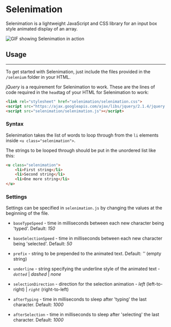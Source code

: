 # Selenimation
Selenimation is a lightweight JavaScript and CSS library for an input box style animated display of an array.

![GIF showing Selenimation in action](http://i.imgur.com/fuuZHfE.gif)

## Usage
---
To get started with Selenimation, just include the files provided in the `/selenium` folder in your HTML.

*jQuery* is a requirement for Selenimation to work. These are the lines of code required in the `head`tag of your HTML for Selenimation to work:
````html
<link rel="stylesheet" href="selenimation/selenimation.css">
<script src="https://ajax.googleapis.com/ajax/libs/jquery/2.1.4/jquery.min.js"></script>
<script src="selenimation/selenimation.js"></script>
````

### Syntax
Selenimation takes the list of words to loop through from the `li` elements inside `<u class="selenimation">`.

The strings to be looped through should be put in the unordered list like this:
````html
<u class="selenimation">
	<li>First string</li>
	<li>Second string</li>
	<li>One more string</li>
</u>
````
### Settings
Settings can be specified in `selenimation.js` by changing the values at the beginning of the file.

* `baseTypeSpeed` - time in milliseconds between each new character being 'typed'. Default: *150*

* `baseSelectionSpeed` - time in milliseconds between each new character being 'selected'. Default: *50*

* `prefix` - string to be prepended to the animated text. Default: *''* (empty string)

* `underline` - string specifying the underline style of the animated text - *`dotted`* | *dashed* | *none*

* `selectionDirection` - direction for the selection animation - *left* (left-to-right) | *`right`* (right-to-left)

* `afterTyping` - time in milliseconds to sleep after 'typing' the last character. Default: *1000*

* `afterSelection` - time in milliseconds to sleep after 'selecting' the last character. Default: *1000*
